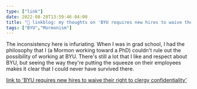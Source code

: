 ```yaml
---
type: ["link"]
date: 2022-08-28T13:59:46-04:00
title: "🔗 linkblog: my thoughts on 'BYU requires new hires to waive their right to clergy confidentiality'"
tags: ["BYU","Mormonism"]
---
```

The inconsistency here is infuriating. When I was in grad school, I had the philosophy that I (a Mormon working toward a PhD) couldn't rule out the possibility of working at BYU. There's still a lot that I like and respect about BYU, but seeing the way they're putting the squeeze on their employees makes it clear that I could never have survived there.
 

[link to 'BYU requires new hires to waive their right to clergy confidentiality'](https://www.sltrib.com/religion/2022/08/28/byu-requires-new-hires-waive/?fbclid=IwAR3NoYcaSXvnpq6fRGalSG07qwkIasUvTF8HkSPYFTiqZQxJcPoszWO9Ltc)

